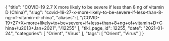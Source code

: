 {
    "title": "COVID-19 2.7 X more likely to be severe if less than 8 ng of vitamin D (China)",
    "slug": "covid-19-27-x-more-likely-to-be-severe-if-less-than-8-ng-of-vitamin-d-china",
    "aliases": [
        "/COVID-19+27+X+more+likely+to+be+severe+if+less+than+8+ng+of+vitamin+D+China+\u2013+Jan+2021",
        "/12255"
    ],
    "tiki_page_id": 12255,
    "date": "2021-01-24",
    "categories": [
        "Orient",
        "Virus"
    ],
    "tags": [
        "Orient",
        "Virus"
    ]
}